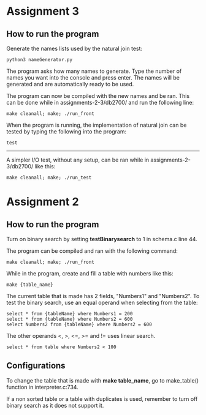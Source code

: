 # Assignment 3 
## How to run the program
Generate the names lists used by the natural join test:

	python3 nameGenerator.py

The program asks how many names to generate. Type the number of names you want into the console and press enter. The names will be generated and are automatically ready to be used.

The program can now be compiled with the new names and be ran. This can be done while in assignments-2-3/db2700/ and run the following line:

	make cleanall; make; ./run_front

When the program is running, the implementation of natural join can be tested by typing the following into the program:

	test

---
A simpler I/O test, without any setup, can be ran while in assignments-2-3/db2700/ like this:

	make cleanall; make; ./run_test


# Assignment 2

## How to run the program
Turn on binary search by setting **testBinarysearch** to 1 in schema.c line 44.

The program can be compiled and ran with the following command:

	make cleanall; make; ./run_front


While in the program, create and fill a table with numbers like this:

	make {table_name}

The current table that is made has 2 fields, "Numbers1" and "Numbers2".
To test the binary search, use an equal operand when selecting from the table:

	select * from {tableName} where Numbers1 = 200
	select * from {tableName} where Numbers2 = 600
	select Numbers2 from {tableName} where Numbers2 = 600

The other operands <, >, <=, >= and != uses linear search.

	select * from table where Numbers2 < 100

## Configurations
To change the table that is made with **make table_name**,
go to make_table() function in interpreter.c:734.

If a non sorted table or a table with duplicates
is used, remember to turn off binary search as it 
does not support it.

